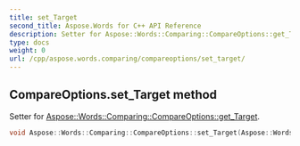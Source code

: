 ```yaml
---
title: set_Target
second_title: Aspose.Words for C++ API Reference
description: Setter for Aspose::Words::Comparing::CompareOptions::get_Target. 
type: docs
weight: 0
url: /cpp/aspose.words.comparing/compareoptions/set_target/
---
```

## CompareOptions.set_Target method


Setter for [Aspose::Words::Comparing::CompareOptions::get_Target](./get_target/).

```cpp
void Aspose::Words::Comparing::CompareOptions::set_Target(Aspose::Words::Comparing::ComparisonTargetType value)
```

